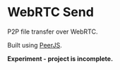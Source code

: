 WebRTC Send
========
P2P file transfer over WebRTC.

Built using [PeerJS](http://peerjs.com).

**Experiment - project is incomplete.**
